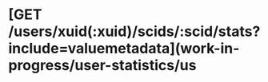 # \[GET /users/xuid\(:xuid\)/scids/:scid/stats?include=valuemetadata\]\(work-in-progress/user-statistics/us

